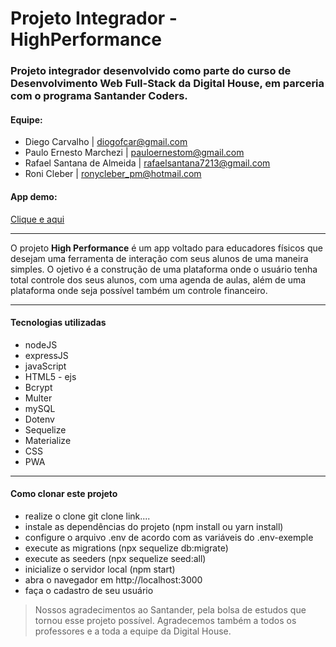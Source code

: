 # Projeto Integrador - HighPerformance

### Projeto integrador desenvolvido como parte do curso de Desenvolvimento Web Full-Stack da Digital House, em parceria com o programa Santander Coders.  

#### Equipe:
* Diego Carvalho | diogofcar@gmail.com
* Paulo Ernesto Marchezi | pauloernestom@gmail.com
* Rafael Santana de Almeida | rafaelsantana7213@gmail.com
* Roni Cleber | ronycleber_pm@hotmail.com

#### App demo:
[Clique e aqui](https://highperformancedh.azurewebsites.net/)

------------

   O projeto **High Performance** é um app voltado para educadores físicos que desejam uma ferramenta de interação com seus alunos de uma maneira simples. O ojetivo é a construção de uma plataforma onde o usuário tenha total controle dos seus alunos, com uma agenda de aulas, além de uma plataforma onde seja possível também um controle financeiro.

------------
####  Tecnologias utilizadas
- nodeJS
- expressJS
- javaScript
- HTML5 - ejs
- Bcrypt
- Multer
- mySQL
- Dotenv
- Sequelize
- Materialize
- CSS
- PWA


------------
####  Como clonar este projeto
- realize o clone git clone link....
- instale as dependências do projeto (npm install ou yarn install)
- configure o arquivo .env de acordo com as variáveis do .env-exemple
- execute as migrations (npx sequelize db:migrate)
- execute as seeders (npx sequelize seed:all)
- inicialize o servidor local (npm start)
- abra o navegador em http://localhost:3000
- faça o cadastro de seu usuário


> Nossos agradecimentos ao Santander, pela bolsa de estudos que tornou esse projeto possível. Agradecemos também a todos os professores e a toda a equipe da Digital House.
